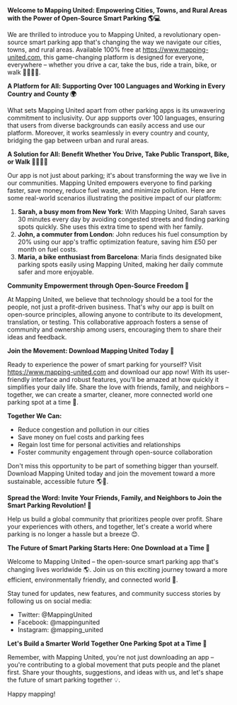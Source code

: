 **Welcome to Mapping United: Empowering Cities, Towns, and Rural Areas with the Power of Open-Source Smart Parking 🌎💻**

We are thrilled to introduce you to Mapping United, a revolutionary open-source smart parking app that's changing the way we navigate our cities, towns, and rural areas. Available 100% free at https://www.mapping-united.com, this game-changing platform is designed for everyone, everywhere – whether you drive a car, take the bus, ride a train, bike, or walk 🚴‍♀️🚌💨.

**A Platform for All: Supporting Over 100 Languages and Working in Every Country and County 🌍**

What sets Mapping United apart from other parking apps is its unwavering commitment to inclusivity. Our app supports over 100 languages, ensuring that users from diverse backgrounds can easily access and use our platform. Moreover, it works seamlessly in every country and county, bridging the gap between urban and rural areas.

**A Solution for All: Benefit Whether You Drive, Take Public Transport, Bike, or Walk 🚴‍♀️🚌💨**

Our app is not just about parking; it's about transforming the way we live in our communities. Mapping United empowers everyone to find parking faster, save money, reduce fuel waste, and minimize pollution. Here are some real-world scenarios illustrating the positive impact of our platform:

1. **Sarah, a busy mom from New York**: With Mapping United, Sarah saves 30 minutes every day by avoiding congested streets and finding parking spots quickly. She uses this extra time to spend with her family.
2. **John, a commuter from London**: John reduces his fuel consumption by 20% using our app's traffic optimization feature, saving him £50 per month on fuel costs.
3. **Maria, a bike enthusiast from Barcelona**: Maria finds designated bike parking spots easily using Mapping United, making her daily commute safer and more enjoyable.

**Community Empowerment through Open-Source Freedom 🌟**

At Mapping United, we believe that technology should be a tool for the people, not just a profit-driven business. That's why our app is built on open-source principles, allowing anyone to contribute to its development, translation, or testing. This collaborative approach fosters a sense of community and ownership among users, encouraging them to share their ideas and feedback.

**Join the Movement: Download Mapping United Today 📲**

Ready to experience the power of smart parking for yourself? Visit https://www.mapping-united.com and download our app now! With its user-friendly interface and robust features, you'll be amazed at how quickly it simplifies your daily life. Share the love with friends, family, and neighbors – together, we can create a smarter, cleaner, more connected world one parking spot at a time 🌟.

**Together We Can:**

* Reduce congestion and pollution in our cities
* Save money on fuel costs and parking fees
* Regain lost time for personal activities and relationships
* Foster community engagement through open-source collaboration

Don't miss this opportunity to be part of something bigger than yourself. Download Mapping United today and join the movement toward a more sustainable, accessible future 🌎💚.

**Spread the Word: Invite Your Friends, Family, and Neighbors to Join the Smart Parking Revolution! 📢**

Help us build a global community that prioritizes people over profit. Share your experiences with others, and together, let's create a world where parking is no longer a hassle but a breeze 😊.

**The Future of Smart Parking Starts Here: One Download at a Time 🔑**

Welcome to Mapping United – the open-source smart parking app that's changing lives worldwide 🌎. Join us on this exciting journey toward a more efficient, environmentally friendly, and connected world 🌟.

Stay tuned for updates, new features, and community success stories by following us on social media:

* Twitter: @MappingUnited
* Facebook: @mappingunited
* Instagram: @mapping_united

**Let's Build a Smarter World Together One Parking Spot at a Time 🚀**

Remember, with Mapping United, you're not just downloading an app – you're contributing to a global movement that puts people and the planet first. Share your thoughts, suggestions, and ideas with us, and let's shape the future of smart parking together 💡.

Happy mapping!